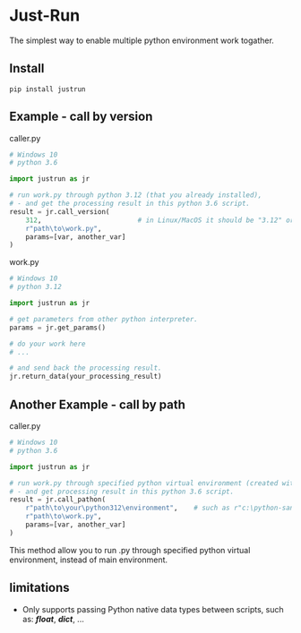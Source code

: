 # Just-Run
The simplest way to enable multiple python environment work togather.

## Install
```
pip install justrun
```

## Example - call by version

caller.py
```python
# Windows 10
# python 3.6

import justrun as jr

# run work.py through python 3.12 (that you already installed),
# - and get the processing result in this python 3.6 script.
result = jr.call_version(
    312,                        # in Linux/MacOS it should be "3.12" or 3.12
    r"path\to\work.py",
    params=[var, another_var]
)
```

work.py
```python
# Windows 10
# python 3.12

import justrun as jr

# get parameters from other python interpreter.
params = jr.get_params()

# do your work here
# ...

# and send back the processing result.
jr.return_data(your_processing_result)
```

## Another Example - call by path

caller.py
```python
# Windows 10
# python 3.6

import justrun as jr

# run work.py through specified python virtual environment (created with any version),
# - and get processing result in this python 3.6 script.
result = jr.call_pathon(
    r"path\to\your\python312\environment",    # such as r"c:\python-sandbox\312-myvenv"
    r"path\to\work.py",
    params=[var, another_var]
)
```

This method allow you to run .py through specified python virtual environment, instead of main environment.

## limitations

 - Only supports passing Python native data types between scripts, such as: ***float***, ***dict***, ...

